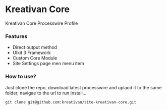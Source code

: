 # Kreativan Core
Kreativan Core Processwire Profile

### Features
* Direct output method
* UIkit 3 Framework
* Custom Core Module
* Site Settings page men menu item

### How to use?
Just clone the repo, download latest processwire and uplaod it to the same folder, navigae to the url to run install...
```
git clone git@github.com:kreativan/site-kreativan-core.git
```
